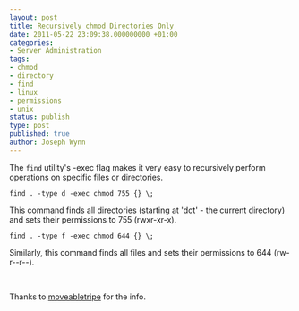 ```yaml
---
layout: post
title: Recursively chmod Directories Only
date: 2011-05-22 23:09:38.000000000 +01:00
categories:
- Server Administration
tags:
- chmod
- directory
- find
- linux
- permissions
- unix
status: publish
type: post
published: true
author: Joseph Wynn
---
```


The `find` utility's -exec flag makes it very easy to recursively perform operations on specific files or directories.

```
find . -type d -exec chmod 755 {} \;
```

This command finds all directories (starting at 'dot' - the current directory) and sets their permissions to 755 (rwxr-xr-x).

```
find . -type f -exec chmod 644 {} \;
```

Similarly, this command finds all files and sets their permissions to 644 (rw-r--r--).

&nbsp;

Thanks to [moveabletripe](http://movabletripe.com/archive/recursively-chmod-directories-only/) for the info.
